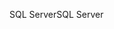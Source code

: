 <span data-ttu-id="57556-101">SQL Server</span><span class="sxs-lookup"><span data-stu-id="57556-101">SQL Server</span></span>